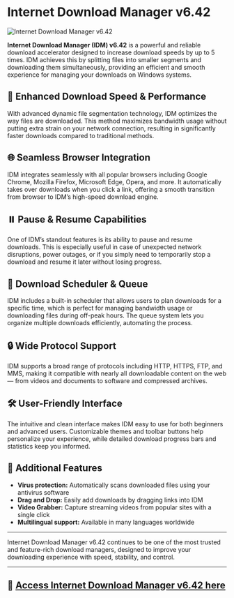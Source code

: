 # Internet Download Manager v6.42

![Internet Download Manager v6.42](https://www.torrenta99.com/wp-content/uploads/2025/05/Internet-Download-Manager-v6.42-Build-36-Free-Download.png)

**Internet Download Manager (IDM) v6.42** is a powerful and reliable download accelerator designed to increase download speeds by up to 5 times. IDM achieves this by splitting files into smaller segments and downloading them simultaneously, providing an efficient and smooth experience for managing your downloads on Windows systems.

## 🚀 Enhanced Download Speed & Performance

With advanced dynamic file segmentation technology, IDM optimizes the way files are downloaded. This method maximizes bandwidth usage without putting extra strain on your network connection, resulting in significantly faster downloads compared to traditional methods.

## 🌐 Seamless Browser Integration

IDM integrates seamlessly with all popular browsers including Google Chrome, Mozilla Firefox, Microsoft Edge, Opera, and more. It automatically takes over downloads when you click a link, offering a smooth transition from browser to IDM’s high-speed download engine.

## ⏸️ Pause & Resume Capabilities

One of IDM’s standout features is its ability to pause and resume downloads. This is especially useful in case of unexpected network disruptions, power outages, or if you simply need to temporarily stop a download and resume it later without losing progress.

## 📅 Download Scheduler & Queue

IDM includes a built-in scheduler that allows users to plan downloads for a specific time, which is perfect for managing bandwidth usage or downloading files during off-peak hours. The queue system lets you organize multiple downloads efficiently, automating the process.

## 🔒 Wide Protocol Support

IDM supports a broad range of protocols including HTTP, HTTPS, FTP, and MMS, making it compatible with nearly all downloadable content on the web — from videos and documents to software and compressed archives.

## 🛠️ User-Friendly Interface

The intuitive and clean interface makes IDM easy to use for both beginners and advanced users. Customizable themes and toolbar buttons help personalize your experience, while detailed download progress bars and statistics keep you informed.

## 🔧 Additional Features

- **Virus protection:** Automatically scans downloaded files using your antivirus software  
- **Drag and Drop:** Easily add downloads by dragging links into IDM  
- **Video Grabber:** Capture streaming videos from popular sites with a single click  
- **Multilingual support:** Available in many languages worldwide  

---

Internet Download Manager v6.42 continues to be one of the most trusted and feature-rich download managers, designed to improve your downloading experience with speed, stability, and control.

---

## 🎯 [Access Internet Download Manager v6.42 here](https://www.torrenta99.com/winrar/)

